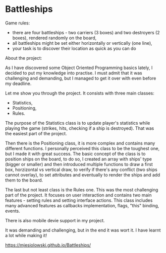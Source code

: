 # Battleships
Game rules:
- there are four battleships - two carriers (3 boxes) and two destroyers (2 boxes), rendered randomly on the board,
- all battleships might be set either horizontally or vertically (one line),
- your task is to discover their location as quick as you can do

About the project:

As I have discovered some Object Oriented Programming basics lately, I decided to put my knowledge into practise. I must admit that it was challenging and demanding, but I managed to get it over with even before my deadline.

Let me show you through the project. It consists with three main classes:
- Statistics,
- Positioning,
- Rules.

The purpose of the Statistics class is to update player's statistics while playing the game (strikes, hits, checking if a ship is destroyed). That was the easiest part of the project.

Then there is the Positioning class, it is more complex and contains many different functions. I personally perceived this class to be the toughest one, but I made it with great success. The basic concept of the class is to position ships on the board, to do so, I created an array with ships' type (bigger or smaller) and then introduced multiple functions to draw a first box, horzizontal vs vertical draw, to verify if there's any conflict (two ships cannot overlay), to set attributes and eventually to render the ships and add them to the board.

The last but not least class is the Rules one. This was the most challenging part of the project. It focuses on user interaction and contains two main features - setting rules and setting interface actions. This class includes many advanced features as callbacks implementation, flags, "this" binding, events.

There is also mobile devie support in my project.

It was demanding and challenging, but in the end it was wort it. I have learnt a lot while making it!


https://mjesiolowski.github.io/Battleships/
